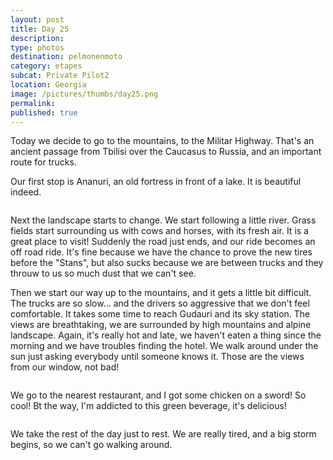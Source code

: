 ```yaml
---
layout: post
title: Day 25
description: 
type: photos
destination: pelmonenmoto
category: etapes
subcat: Private Pilot2
location: Georgia
image: /pictures/thumbs/day25.png
permalink: 
published: true
---
```


Today we decide to go to the mountains, to the Militar Highway. That's an ancient passage from Tbilisi over the Caucasus to Russia, and an important route for trucks.

Our first stop is Ananuri, an old fortress in front of a lake. It is beautiful indeed.

<p><a
href="https://lh3.googleusercontent.com/Mh_IFWfRDOacsJ2532bsm4X9lMAoH5f4kokMPunqp4OyToZD21IXLfBIlzdc6EBvjgfB1ncCBbJYNSAdTRMFBBLO9QHm1Qkq6_Q5jdDfOVjjGRChHW0RKgCy8hr4XUonj-htRSO2dckeCFr4ZtCEj_0_zKRphiraZZstqqw4wY39rHIXSzyPXdQPAfj4Gkn-xrmud8vMs11ut-WU3a5-VoSty6VEClc9XicaxHKBNPZMSFw5jj4AiaA1Q5YXR3tr37NCI7iak8hhlIFcc_XP_XQxN-vMDdvLU2QiM7IkYuRvmxOVDm5tHTT4tsaJk7OSiGgdSzwcPhfcX81rZkMacWflqY3fjLRyrQwLsmsVepgaeIVQLinFD9h4hxuf-BzxYoPW993YvDXboFY2c9BHX-NcdkD_POxj8vfSw2vm45SyGfpSECzBbw356ug5EEmdaspeauhZxgbCLONr8HFIo6WHSH6qEBWc0bDg-xqzBPOIGtQEs5vcl_wMWyvEiqCGMZHVjoJBNTf1XNgffuyxGejY8L4WImcqrhLM6qSidCMqkp951NB-h38VWUgG69ZdzMQp-GT2XOe9PUGzN-ZTilLGpGBlcnWlEtOzNEgRqN8py3FZiFeXE-j7gKp4hB062HviC0NDJ5q58Vrwl0r_sZc7FCwe-K5I3A=w845-h634-no"><img 
src="https://lh3.googleusercontent.com/Mh_IFWfRDOacsJ2532bsm4X9lMAoH5f4kokMPunqp4OyToZD21IXLfBIlzdc6EBvjgfB1ncCBbJYNSAdTRMFBBLO9QHm1Qkq6_Q5jdDfOVjjGRChHW0RKgCy8hr4XUonj-htRSO2dckeCFr4ZtCEj_0_zKRphiraZZstqqw4wY39rHIXSzyPXdQPAfj4Gkn-xrmud8vMs11ut-WU3a5-VoSty6VEClc9XicaxHKBNPZMSFw5jj4AiaA1Q5YXR3tr37NCI7iak8hhlIFcc_XP_XQxN-vMDdvLU2QiM7IkYuRvmxOVDm5tHTT4tsaJk7OSiGgdSzwcPhfcX81rZkMacWflqY3fjLRyrQwLsmsVepgaeIVQLinFD9h4hxuf-BzxYoPW993YvDXboFY2c9BHX-NcdkD_POxj8vfSw2vm45SyGfpSECzBbw356ug5EEmdaspeauhZxgbCLONr8HFIo6WHSH6qEBWc0bDg-xqzBPOIGtQEs5vcl_wMWyvEiqCGMZHVjoJBNTf1XNgffuyxGejY8L4WImcqrhLM6qSidCMqkp951NB-h38VWUgG69ZdzMQp-GT2XOe9PUGzN-ZTilLGpGBlcnWlEtOzNEgRqN8py3FZiFeXE-j7gKp4hB062HviC0NDJ5q58Vrwl0r_sZc7FCwe-K5I3A=w845-h634-no" alt=""></a></p>

Next the landscape starts to change. We start following a little river. Grass fields start surrounding us with cows and horses, with its fresh air. It is a great place to visit! Suddenly the road just ends, and our ride becomes an off road ride. It's fine because we have the chance to prove the new tires before the "Stans", but also sucks because we are between trucks and they throuw to us so much dust that we can't see.

Then we start our way up to the mountains, and it gets a little bit difficult. The trucks are so slow... and the drivers so aggressive that we don't feel comfortable. It takes some time to reach Gudauri and its sky station. The views are breathtaking, we are surrounded by high mountains and alpine landscape. Again, it's really hot and late, we haven't eaten a thing since the morning and we have troubles finding the hotel. We walk around under the sun just asking everybody until someone knows it. Those are the views from our window, not bad!

<p><a
href="https://lh3.googleusercontent.com/82VYINbN1NXm8TSgdOI5RFPUliMs03A9nxspopXzfX_kHXex9sqLbc_umNPtepoZbyII-c9QEf_9vnInEPTqkcdgxWo6eeZweZEPZy7XwptVUQK8pR3Dx688CtlQBVOUd6sUcu0rXPtwFKpRkLmmf17H6TAjB9AR0HSk-vixEUFx5MCHkyAFbDdXH88yu0rCWGcopdmi5BjvWMP_BvHve1WKScs4pCcRlOZGT76NXDkoNEEnpogdED9IKmY7p7Y_E1Tb-wj2nRJjQPeBxXFqRO4pGwKovIVlAH5I8XWEJLlRyf8GEW8p2cLxTyOqOyabyUTv2oYEZyxH_vdtDLUVGwWjo03_pkzG5kKhAmfxyN0s5QZ4k1oh1yLBfhGeq-gkDe3DnwTJLlOyiy-3i84V0Aw86St1Oa1EZO-nLMQnrcI6S42xSHSQ6NcJfGzeyprxq1wxwtXkBlldPERy57FZAQcdpdqnwbLqqD5RFdx3b_mM-QcIrYeFrxxEv4H195cnV4AkPbfIwTapJjS55qVYlgyYuS8S0QzNLHK4h_eIZGNGA3dJi_UfluRCkRd5UNQ7-UTP7pcDPLJcLx4Cc_e84YwEmpLuur67yx1vHoxr5bEBgRZ079AVSvP086Rlrxeo0huFOL_8QQRgetcPpFhuiw8QxYxny3mJXg=w1127-h634-no"><img 
src="https://lh3.googleusercontent.com/82VYINbN1NXm8TSgdOI5RFPUliMs03A9nxspopXzfX_kHXex9sqLbc_umNPtepoZbyII-c9QEf_9vnInEPTqkcdgxWo6eeZweZEPZy7XwptVUQK8pR3Dx688CtlQBVOUd6sUcu0rXPtwFKpRkLmmf17H6TAjB9AR0HSk-vixEUFx5MCHkyAFbDdXH88yu0rCWGcopdmi5BjvWMP_BvHve1WKScs4pCcRlOZGT76NXDkoNEEnpogdED9IKmY7p7Y_E1Tb-wj2nRJjQPeBxXFqRO4pGwKovIVlAH5I8XWEJLlRyf8GEW8p2cLxTyOqOyabyUTv2oYEZyxH_vdtDLUVGwWjo03_pkzG5kKhAmfxyN0s5QZ4k1oh1yLBfhGeq-gkDe3DnwTJLlOyiy-3i84V0Aw86St1Oa1EZO-nLMQnrcI6S42xSHSQ6NcJfGzeyprxq1wxwtXkBlldPERy57FZAQcdpdqnwbLqqD5RFdx3b_mM-QcIrYeFrxxEv4H195cnV4AkPbfIwTapJjS55qVYlgyYuS8S0QzNLHK4h_eIZGNGA3dJi_UfluRCkRd5UNQ7-UTP7pcDPLJcLx4Cc_e84YwEmpLuur67yx1vHoxr5bEBgRZ079AVSvP086Rlrxeo0huFOL_8QQRgetcPpFhuiw8QxYxny3mJXg=w1127-h634-no" alt=""></a></p>

We go to the nearest restaurant, and I got some chicken on a sword! So cool! Bt the way, I'm addicted to this green beverage, it's delicious!

<p><a
href="https://lh3.googleusercontent.com/Csxen9KeiTvebe6yzVjR7pogZGPamMesw-ic0n9PErZoTVMiSSq02ySjO8XCuiIOh_ZR7YANS1o1QmzjX2YFcj2gMDri-6Pw2kEcbaxpPZCKwjnLhXvQHD2A_CpZnw1JZWfJVV9PDU1NI9kWgDImQi05N3xHNRFtoemRW2nmC_i83XyWi9vI_32DKOn5LJ9dZm8T5ukwTYgoYQk8aYClFy-q8HvKst3_B4SASBgdJZ5-zMNkSOm0RAwt_wX9LDCVAqVigpPAhOMA9ESH8B-T1puepTLz6UmszHLDABuqhbSKpU-PmwSvI0Q1DO8jEDwozPxmoyw9RMX0wgyzpq2EhngYthjCK08-ovXGCoRnRDwzlAJZyzjUz3MGY9-ooRuY8B9bt7rlE1pmhh_F6mtMDusHK5elfXcuWC5qZSA7O0u7BuPx5jN62Oyxixjbt2wgcaKxCs3u0pxQ3Yo7fMJA8r3MkZ34rI8vHnQ36dqDmIn4UYvIxJTPTQ1ihRcnyqj7l1IIyZO_5-Lt6hae_LgAv8OHxz8pEtfVeuu_FgfX0XY20xZhIEFsX2EzpgqPU6YMF3oSGRQGO6TLPJDZ3n0Pkzg0MnqOyrzSsMFrXcbLaQF4420-ANjFJz-QmMg2sMHEAth2oxq_eBsfvdfrET3KY1CQCATnV9cF7A=w845-h634-no"><img 
src="https://lh3.googleusercontent.com/Csxen9KeiTvebe6yzVjR7pogZGPamMesw-ic0n9PErZoTVMiSSq02ySjO8XCuiIOh_ZR7YANS1o1QmzjX2YFcj2gMDri-6Pw2kEcbaxpPZCKwjnLhXvQHD2A_CpZnw1JZWfJVV9PDU1NI9kWgDImQi05N3xHNRFtoemRW2nmC_i83XyWi9vI_32DKOn5LJ9dZm8T5ukwTYgoYQk8aYClFy-q8HvKst3_B4SASBgdJZ5-zMNkSOm0RAwt_wX9LDCVAqVigpPAhOMA9ESH8B-T1puepTLz6UmszHLDABuqhbSKpU-PmwSvI0Q1DO8jEDwozPxmoyw9RMX0wgyzpq2EhngYthjCK08-ovXGCoRnRDwzlAJZyzjUz3MGY9-ooRuY8B9bt7rlE1pmhh_F6mtMDusHK5elfXcuWC5qZSA7O0u7BuPx5jN62Oyxixjbt2wgcaKxCs3u0pxQ3Yo7fMJA8r3MkZ34rI8vHnQ36dqDmIn4UYvIxJTPTQ1ihRcnyqj7l1IIyZO_5-Lt6hae_LgAv8OHxz8pEtfVeuu_FgfX0XY20xZhIEFsX2EzpgqPU6YMF3oSGRQGO6TLPJDZ3n0Pkzg0MnqOyrzSsMFrXcbLaQF4420-ANjFJz-QmMg2sMHEAth2oxq_eBsfvdfrET3KY1CQCATnV9cF7A=w845-h634-no" alt=""></a></p>

We take the rest of the day just to rest. We are really tired, and a big storm begins, so we can't go walking around.

<p><a
href="https://lh3.googleusercontent.com/wKa-9jZuN0tA8WokkdIT8fVdzGYklYmhVFRbLVTrI870ERBXHMk8RY-VJSPtNq0zysGWVxyzc749BLzl9_kWrDUXd4WlwNFvNkvU48bTxADy5-yHN_8aLukRxVhRzFg4XUAmH8u4UZtPuZe7qhtDX-HtqYTZIMw_sbpl4EQppIRpSOWMFsoC43kA_g1bDQHosII1qg4_f5Xz8C_VSxV98r6uLfKVstP_NIpI0-93w3-SeigJMlfoiAE-rwGQiXvbBvNSP8cLo-1f4oNMUnPFFw4IVDLWv43GkMaoOP3Ht3qXBMZj6d6gRsQAqhhdarlLRB6PYp-VC3C2cg236kIJl-vysQKUoSVvpLYRVyJgb4Ay32M6_1xH3NHR3kEREjJcU2OrWCTlYTbPeKml0j0tDrj9NgmY7GAv1C5D0e3OJdZjNLDIYb2ZMKqq6URPhcWfqacZa_l6ZRfTzU7ySeXPPyKJ8-pH_BKZDFX4dy1ujWjty_MsFOjt0wYCZspgukZSGh9ZFVCP0lOeP2KLpCyy92b6NjjgjLxu1BuyaQEwFnCgzqeKhGBq99w4oGxE9ajhJgKoOy_xQEd23cjIfSVuNBxqwmvD1hJ4p7aff7wJlOuzA5fXFb6bhDr5fmSofh-OkUgK0Bwv9SFOsKMxjRVk8kQ9IpXn11O3JQ=w845-h634-no"><img 
src="https://lh3.googleusercontent.com/wKa-9jZuN0tA8WokkdIT8fVdzGYklYmhVFRbLVTrI870ERBXHMk8RY-VJSPtNq0zysGWVxyzc749BLzl9_kWrDUXd4WlwNFvNkvU48bTxADy5-yHN_8aLukRxVhRzFg4XUAmH8u4UZtPuZe7qhtDX-HtqYTZIMw_sbpl4EQppIRpSOWMFsoC43kA_g1bDQHosII1qg4_f5Xz8C_VSxV98r6uLfKVstP_NIpI0-93w3-SeigJMlfoiAE-rwGQiXvbBvNSP8cLo-1f4oNMUnPFFw4IVDLWv43GkMaoOP3Ht3qXBMZj6d6gRsQAqhhdarlLRB6PYp-VC3C2cg236kIJl-vysQKUoSVvpLYRVyJgb4Ay32M6_1xH3NHR3kEREjJcU2OrWCTlYTbPeKml0j0tDrj9NgmY7GAv1C5D0e3OJdZjNLDIYb2ZMKqq6URPhcWfqacZa_l6ZRfTzU7ySeXPPyKJ8-pH_BKZDFX4dy1ujWjty_MsFOjt0wYCZspgukZSGh9ZFVCP0lOeP2KLpCyy92b6NjjgjLxu1BuyaQEwFnCgzqeKhGBq99w4oGxE9ajhJgKoOy_xQEd23cjIfSVuNBxqwmvD1hJ4p7aff7wJlOuzA5fXFb6bhDr5fmSofh-OkUgK0Bwv9SFOsKMxjRVk8kQ9IpXn11O3JQ=w845-h634-no" alt=""></a></p>